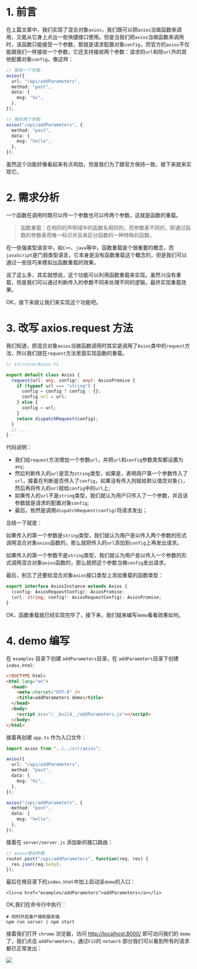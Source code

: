 # 1. 前言

在上篇文章中，我们实现了混合对象`axios`，我们既可以把`axios`当做函数来调用，又能从它身上点出一些快捷接口使用。但是当我们把`axios`当做函数来调用时，该函数只能接受一个参数，那就是请求配置对象`config`，而官方的`axios`不仅能跟我们一样接收一个参数，它还支持接收两个参数：请求的`url`和除`url`外的其他配置对象`config`，像这样：

```typescript
// 接收一个参数
axios({
  url: "/api/addParameters",
  method: "post",
  data: {
    msg: "hi",
  },
});

// 接收两个参数
axios("/api/addParameters", {
  method: "post",
  data: {
    msg: "hello",
  },
});
```

虽然这个功能好像看起来有点鸡肋，但是我们为了跟官方保持一致，接下来就来实现它。

# 2. 需求分析

一个函数在调用时既可以传一个参数也可以传两个参数，这就是函数的重载。

> 函数重载：在相同的声明域中的函数名相同的，而参数表不同的，即通过函数的参数表而唯一标识并且来区分函数的一种特殊的函数。

在一些强类型语言中，如`C++`、`java`等中，函数重载是个很重要的概念，而`javaScript`是门弱类型语言，它本身是没有函数重载这个概念的，但是我们可以通过一些技巧来模拟出函数重载的效果。

说了这么多，其实就想说，这个功能可以利用函数重载来实现。虽然`JS`没有重载，但是我们可以通过判断传入的参数不同来处理不同的逻辑，最终实现重载效果。

OK，接下来就让我们来实现这个功能吧。

# 3. 改写 axios.request 方法

我们知道，把混合对象`axios`当做函数调用时其实是调用了`Axios`类中的`request`方法，所以我们就在`request`方法里面实现函数的重载。

```typescript
// src/core/Axios.ts

export default class Axios {
  request(url: any, config?: any): AxiosPromise {
    if (typeof url === "string") {
      config = config ? config : {};
      config.url = url;
    } else {
      config = url;
    }
    return dispatchRequest(config);
  }
  // ...
}
```

代码说明：

- 我们给`request`方法增加一个参数`url`，并把`url`和`config`参数类型都设置为`any`;
- 然后判断传入的`url`是否为`string`类型，如果是，表明用户第一个参数传入了`url`，接着在判断是否传入了`config`，如果没有传入则赋给默认值空对象`{}`，然后再将传入的`url`赋给`config`中的`url`上;
- 如果传入的`url`不是`string`类型，我们就认为用户只传入了一个参数，并且该参数就是请求的配置对象`config`;
- 最后，依然是调用`dispatchRequest(config)`将请求发出；

总结一下就是：

如果传入的第一个参数是`string`类型，我们就认为用户是以传入两个参数的形式调用混合对象`axios`函数的，那么就把传入的`url`添加到`config`上再发出请求。

如果传入的第一个参数不是`string`类型，我们就认为用户是以传入一个参数的形式调用混合对象`axios`函数的，那么就把这个参数当做`config`发出请求。

最后，别忘了还要给混合对象`axios`接口类型上添加重载的函数类型：

```typescript
export interface AxiosInstance extends Axios {
  (config: AxiosRequestConfig): AxiosPromise;
  (url: string, config?: AxiosRequestConfig): AxiosPromise;
}
```

OK，函数重载就已经实现完毕了，接下来，我们就来编写`demo`看看效果如何。

# 4. demo 编写

在 `examples` 目录下创建 `addParameters`目录，在 `addParameters`目录下创建 `index.html`:

```html
<!DOCTYPE html>
<html lang="en">
  <head>
    <meta charset="UTF-8" />
    <title>addParameters demo</title>
  </head>
  <body>
    <script src="/__build__/addParameters.js"></script>
  </body>
</html>
```

接着再创建 `app.ts` 作为入口文件：

```typescript
import axios from "../../src/axios";

axios({
  url: "/api/addParameters",
  method: "post",
  data: {
    msg: "hi",
  },
});

axios("/api/addParameters", {
  method: "post",
  data: {
    msg: "hello",
  },
});
```

接着在 `server/server.js` 添加新的接口路由：

```javascript
// axios增加参数
router.post("/api/addParameters", function(req, res) {
  res.json(req.body);
});
```

最后在根目录下的`index.html`中加上启动该`demo`的入口：

```
<li><a href="examples/addParameters">addParameters</a></li>
```

OK,我们在命令行中执行：

```
# 同时开启客户端和服务端
npm run server | npm start
```

接着我们打开 `chrome` 浏览器，访问 <http://localhost:8000/> 即可访问我们的 `demo` 了，我们点击 `addParameters`，通过`F12`的 `network` 部分我们可以看到所有的请求都已正常发出：

![](~@/axios/12/01.gif)
